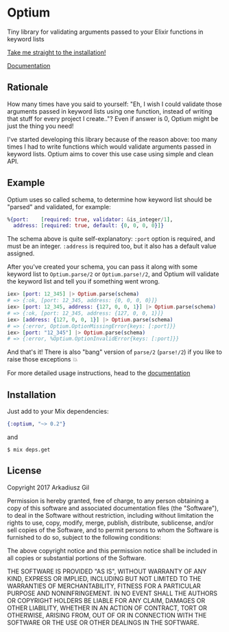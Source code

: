 # Optium

Tiny library for validating arguments passed to your Elixir functions in keyword lists

[Take me straight to the installation!](#installation)

[Documentation](https://hexdocs.pm/optium)

## Rationale

How many times have you said to yourself: "Eh, I wish I could validate those arguments
passed in keyword lists using one function, instead of writing that stuff for every project I create.."?
Even if answer is 0, Optium might be just the thing you need!

I've started developing this library because of the reason above: too many times
I had to write functions which would validate arguments passed in keyword lists.
Optium aims to cover this use case using simple and clean API.

## Example

Optium uses so called schema, to determine how keyword list should be "parsed"
and validated, for example:

```elixir
%{port:    [required: true, validator: &is_integer/1],
  address: [required: true, default: {0, 0, 0, 0}]}
```

The schema above is quite self-explanatory: `:port` option is required,
and must be an integer. `:address` is required too, but it also has a default value assigned.

After you've created your schema, you can pass it along with some keyword list to
`Optium.parse/2` or `Optium.parse!/2`, and Optium will validate the keyword list
and tell you if something went wrong.

```elixir
iex> [port: 12_345] |> Optium.parse(schema)
# => {:ok, [port: 12_345, address: {0, 0, 0, 0}]}
iex> [port: 12_345, address: {127, 0, 0, 1}] |> Optium.parse(schema)
# => {:ok, [port: 12_345, address: {127, 0, 0, 1}]}
iex> [address: {127, 0, 0, 1}] |> Optium.parse(schema)
# => {:error, Optium.OptionMissingError{keys: [:port]}}
iex> [port: "12_345"] |> Optium.parse(schema)
# => {:error, %Optium.OptionInvalidError{keys: [:port]}}
```

And that's it! There is also "bang" version of `parse/2` (`parse!/2`) if you like
to raise those exceptions :boom:

For more detailed usage instructions, head to the [documentation](https://hexdocs.pm/optium)

## Installation

Just add to your Mix dependencies:

```elixir
{:optium, "~> 0.2"}
```

and

```
$ mix deps.get
```

## License

Copyright 2017 Arkadiusz Gil

Permission is hereby granted, free of charge, to any person obtaining a copy of this software and associated documentation files (the "Software"), to deal in the Software without restriction, including without limitation the rights to use, copy, modify, merge, publish, distribute, sublicense, and/or sell copies of the Software, and to permit persons to whom the Software is furnished to do so, subject to the following conditions:

The above copyright notice and this permission notice shall be included in all copies or substantial portions of the Software.

THE SOFTWARE IS PROVIDED "AS IS", WITHOUT WARRANTY OF ANY KIND, EXPRESS OR IMPLIED, INCLUDING BUT NOT LIMITED TO THE WARRANTIES OF MERCHANTABILITY, FITNESS FOR A PARTICULAR PURPOSE AND NONINFRINGEMENT. IN NO EVENT SHALL THE AUTHORS OR COPYRIGHT HOLDERS BE LIABLE FOR ANY CLAIM, DAMAGES OR OTHER LIABILITY, WHETHER IN AN ACTION OF CONTRACT, TORT OR OTHERWISE, ARISING FROM, OUT OF OR IN CONNECTION WITH THE SOFTWARE OR THE USE OR OTHER DEALINGS IN THE SOFTWARE.
